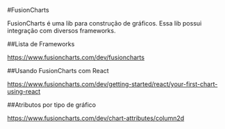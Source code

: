 #FusionCharts

FusionCharts é uma lib para construção de gráficos. Essa lib possui integração com diversos frameworks.

##Lista de Frameworks

https://www.fusioncharts.com/dev/fusioncharts

##Usando FusionCharts com React

https://www.fusioncharts.com/dev/getting-started/react/your-first-chart-using-react

##Atributos por tipo de gráfico

https://www.fusioncharts.com/dev/chart-attributes/column2d